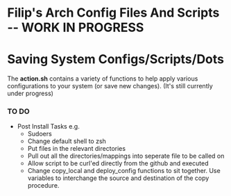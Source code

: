 # Filip's Arch Config Files And Scripts -- WORK IN PROGRESS

# Saving System Configs/Scripts/Dots
The **action.sh** contains a variety of functions to help apply various configurations to your system (or save new changes). (It's still currently under progress)

### TO DO
- Post Install Tasks e.g. 
    - Sudoers
    - Change default shell to zsh
    - Put files in the relevant directories
    - Pull out all the directories/mappings into seperate file to be called on
    - Allow script to be curl'ed directly from the github and executed
    - Change copy_local and deploy_config functions to sit together. Use variables to interchange the source and destination of the copy procedure.
